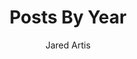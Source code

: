 ---
title: Posts By Year
layout: posts
permalink: /year-archive/
author: Jared Artis
author_profile: true
---